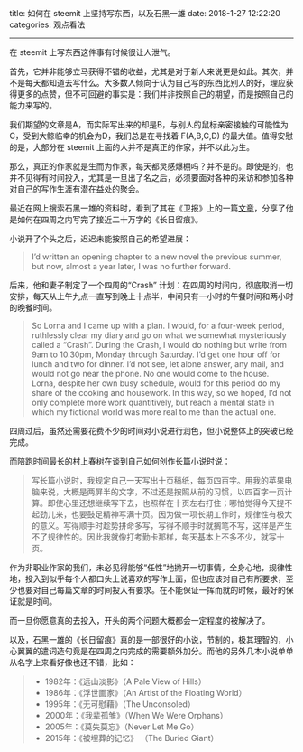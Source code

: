 title: 如何在 steemit 上坚持写东西，以及石黑一雄
date: 2018-1-27 12:22:20
categories: 观点看法

---

在 steemit 上写东西这件事有时候很让人泄气。

<!--more-->

首先，它并非能够立马获得不错的收益，尤其是对于新人来说更是如此。其次，并不是每天都知道去写什么。大多数人倾向于认为自己写的东西比别人的好，理应获得更多的点赞，但不可回避的事实是：我们并非按照自己的期望，而是按照自己的能力来写的。

我们期望的文章是A，而实际写出来的却是B，与别人的鼠标亲密接触的可能性为C，受到大鲸临幸的机会为D，我们总是在寻找着 F(A,B,C,D) 的最大值。值得安慰的是，大部分在 steemit 上面的人并不是真正的作家，并不以此为生。

那么，真正的作家就是生而为作家，每天都灵感爆棚吗？并不是的。即使是的，也并不见得有时间投入，尤其是一旦出了名之后，必须要面对各种的采访和参加各种对自己的写作生涯有潜在益处的聚会。

最近在网上搜索石黑一雄的资料时，看到了其在《卫报》上的一篇[文章](https://www.theguardian.com/books/2014/dec/06/kazuo-ishiguro-the-remains-of-the-day-guardian-book-club)，分享了他是如何在四周之内写完了接近二十万字的《长日留痕》。

小说开了个头之后，迟迟未能按照自己的希望进展：

> I’d written an opening chapter to a new novel the previous summer, but now, almost a year later, I was no further forward.

后来，他和妻子制定了一个四周的“Crash” 计划：在四周的时间内，彻底取消一切安排，每天从上午九点一直写到晚上十点半，中间只有一小时的午餐时间和两小时的晚餐时间。

> So Lorna and I came up with a plan. I would, for a four-week period, ruthlessly clear my diary and go on what we somewhat mysteriously called a “Crash”. During the Crash, I would do nothing but write from 9am to 10.30pm, Monday through Saturday. I’d get one hour off for lunch and two for dinner. I’d not see, let alone answer, any mail, and would not go near the phone. No one would come to the house. Lorna, despite her own busy schedule, would for this period do my share of the cooking and housework. In this way, so we hoped, I’d not only complete more work quantitively, but reach a mental state in which my fictional world was more real to me than the actual one.

四周过后，虽然还需要花费不少的时间对小说进行润色，但小说整体上的突破已经完成。

而陪跑时间最长的村上春树在谈到自己如何创作长篇小说时说：

> 写长篇小说时，我规定自己一天写出十页稿纸，每页四百字。用我的苹果电脑来说，大概是两屏半的文字，不过还是按照从前的习惯，以四百字一页计算。即使心里还想继续写下去，也照样在十页左右打住；哪怕觉得今天提不起劲儿来，也要鼓足精神写满十页。因为做一项长期工作时，规律性有极大的意义。写得顺手时趁势拼命多写，写得不顺手时就搁笔不写，这样是产生不了规律性的。因此我就像打考勤卡那样，每天基本上不多不少，就写十页。

作为非职业作家的我们，未必见得能够“任性”地抛开一切事情，全身心地，规律性地，投入到似乎每个人都口头上说喜欢的写作上面，但也应该对自己有所要求，至少也要对自己每篇文章的时间投入有要求。在不能保证一挥而就的时候，最好的保证就是时间。

而一旦你愿意真的去投入，开头的两个问题大概都会一定程度的被解决了。

以及，石黑一雄的《长日留痕》真的是一部很好的小说，节制的，极其理智的，小心翼翼的遣词造句竟是在四周之内完成的需要额外加分。而他的另外几本小说单单从名字上来看好像也还不错，比如：

> - 1982年：《远山淡影》（A Pale View of Hills）
> - 1986年：《浮世画家》（An Artist of the Floating World） 
> - 1995年：《无可慰藉》（The Unconsoled）
> - 2000年：《我辈孤雏》（When We Were Orphans） 
> - 2005年：《莫失莫忘》（Never Let Me Go） 
> - 2015年：《被埋葬的记忆》 （The Buried Giant）


